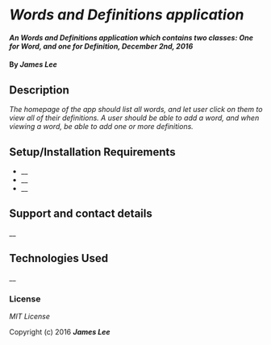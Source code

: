 # _Words and Definitions application_

#### _An Words and Definitions application which contains two classes: One for Word, and one for Definition, December 2nd, 2016_

#### By _**James Lee**_

## Description

_The homepage of the app should list all words, and let user click on them to view all of their definitions. A user should be able to add a word, and when viewing a word, be able to add one or more definitions._

## Setup/Installation Requirements

* __
* __
* __


## Support and contact details

__

## Technologies Used

__

### License

*MIT License*

Copyright (c) 2016 **_James Lee_**
